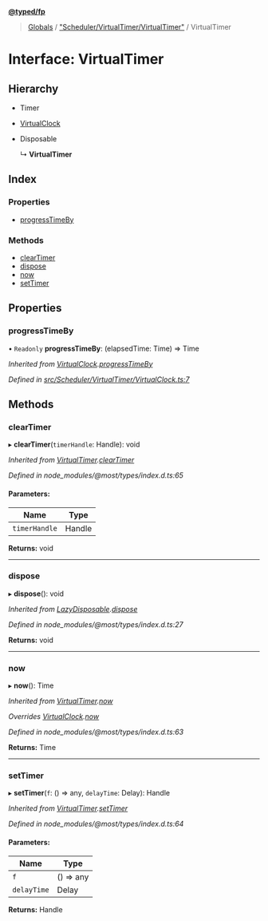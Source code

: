 **[@typed/fp](../README.md)**

> [Globals](../globals.md) / ["Scheduler/VirtualTimer/VirtualTimer"](../modules/_scheduler_virtualtimer_virtualtimer_.md) / VirtualTimer

# Interface: VirtualTimer

## Hierarchy

* Timer

* [VirtualClock](_scheduler_virtualtimer_virtualclock_.virtualclock.md)

* Disposable

  ↳ **VirtualTimer**

## Index

### Properties

* [progressTimeBy](_scheduler_virtualtimer_virtualtimer_.virtualtimer.md#progresstimeby)

### Methods

* [clearTimer](_scheduler_virtualtimer_virtualtimer_.virtualtimer.md#cleartimer)
* [dispose](_scheduler_virtualtimer_virtualtimer_.virtualtimer.md#dispose)
* [now](_scheduler_virtualtimer_virtualtimer_.virtualtimer.md#now)
* [setTimer](_scheduler_virtualtimer_virtualtimer_.virtualtimer.md#settimer)

## Properties

### progressTimeBy

• `Readonly` **progressTimeBy**: (elapsedTime: Time) => Time

*Inherited from [VirtualClock](_scheduler_virtualtimer_virtualclock_.virtualclock.md).[progressTimeBy](_scheduler_virtualtimer_virtualclock_.virtualclock.md#progresstimeby)*

*Defined in [src/Scheduler/VirtualTimer/VirtualClock.ts:7](https://github.com/TylorS/typed-fp/blob/559f273/src/Scheduler/VirtualTimer/VirtualClock.ts#L7)*

## Methods

### clearTimer

▸ **clearTimer**(`timerHandle`: Handle): void

*Inherited from [VirtualTimer](_scheduler_virtualtimer_virtualtimer_.virtualtimer.md).[clearTimer](_scheduler_virtualtimer_virtualtimer_.virtualtimer.md#cleartimer)*

*Defined in node_modules/@most/types/index.d.ts:65*

#### Parameters:

Name | Type |
------ | ------ |
`timerHandle` | Handle |

**Returns:** void

___

### dispose

▸ **dispose**(): void

*Inherited from [LazyDisposable](_disposable_exports_.lazydisposable.md).[dispose](_disposable_exports_.lazydisposable.md#dispose)*

*Defined in node_modules/@most/types/index.d.ts:27*

**Returns:** void

___

### now

▸ **now**(): Time

*Inherited from [VirtualTimer](_scheduler_virtualtimer_virtualtimer_.virtualtimer.md).[now](_scheduler_virtualtimer_virtualtimer_.virtualtimer.md#now)*

*Overrides [VirtualClock](_scheduler_virtualtimer_virtualclock_.virtualclock.md).[now](_scheduler_virtualtimer_virtualclock_.virtualclock.md#now)*

*Defined in node_modules/@most/types/index.d.ts:63*

**Returns:** Time

___

### setTimer

▸ **setTimer**(`f`: () => any, `delayTime`: Delay): Handle

*Inherited from [VirtualTimer](_scheduler_virtualtimer_virtualtimer_.virtualtimer.md).[setTimer](_scheduler_virtualtimer_virtualtimer_.virtualtimer.md#settimer)*

*Defined in node_modules/@most/types/index.d.ts:64*

#### Parameters:

Name | Type |
------ | ------ |
`f` | () => any |
`delayTime` | Delay |

**Returns:** Handle
